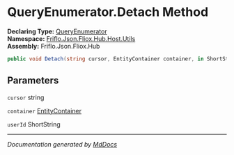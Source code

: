 ﻿<!--  
  <auto-generated>   
    The contents of this file were generated by a tool.  
    Changes to this file may be list if the file is regenerated  
  </auto-generated>   
-->

# QueryEnumerator.Detach Method

**Declaring Type:** [QueryEnumerator](../index.md)  
**Namespace:** [Friflo.Json.Fliox.Hub.Host.Utils](../../index.md)  
**Assembly:** Friflo.Json.Fliox.Hub

```csharp
public void Detach(string cursor, EntityContainer container, in ShortString userId);
```

## Parameters

`cursor`  string

`container`  [EntityContainer](../../../EntityContainer/index.md)

`userId`  ShortString

___

*Documentation generated by [MdDocs](https://github.com/ap0llo/mddocs)*
